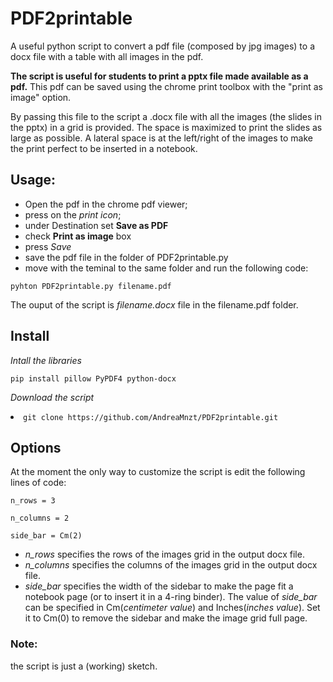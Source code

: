 # PDF2printable
A useful python script to convert a pdf file (composed by jpg images) to a docx file with a table with all images in the pdf.

**The script is useful for students to print a pptx file made available as a pdf.**
This pdf can be saved using the chrome print toolbox with the "print as image" option.

By passing this file to the script a .docx file with all the images (the slides in the pptx) in a grid is provided.
The space is maximized to print the slides as large as possible.
A lateral space is at the left/right of the images to make the print perfect to be inserted in a notebook. 

## Usage:
- Open the pdf in the chrome pdf viewer;
- press on the *print icon*;
- under Destination set **Save as PDF**
- check **Print as image** box
- press *Save*
- save the pdf file in the folder of PDF2printable.py
- move with the teminal to the same folder and run the following code:

<code>pyhton PDF2printable.py filename.pdf </code>

The ouput of the script is _filename.docx_ file in the filename.pdf folder.

## Install
<em>Intall the libraries</em>

<code>pip install pillow PyPDF4 python-docx</code>

<em>Download the script</em>
<li><code>git clone https://github.com/AndreaMnzt/PDF2printable.git</code></li>

## Options
At the moment the only way to customize the script is edit the following lines of code:

<code>n_rows = 3</code>

<code>n_columns = 2</code>

<code>side_bar = Cm(2)</code>

- _n_rows_ specifies the rows of the images grid in the output docx file.
- _n_columns_ specifies the columns of the images grid in the output docx file.
- _side_bar_ specifies the width of the sidebar to make the page fit a notebook page (or to insert it in a 4-ring binder).
The value of _side_bar_ can be specified in Cm(_centimeter value_) and Inches(_inches value_). Set it to Cm(0) to remove the sidebar and make the image grid full page.

### Note:
the script is just a (working) sketch.
